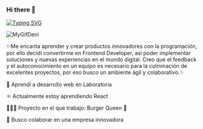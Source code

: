 ### Hi there 👋
<a href="https://git.io/typing-svg"><img src="https://readme-typing-svg.demolab.com?font=Fira+Code&pause=1000&center=falso&vCenter=falso&width=435&lines=Hola+%F0%9F%91%8B+Soy+Denis" alt="Typing SVG" /></a>

![MyGifDeni](https://user-images.githubusercontent.com/104202005/199548058-b26bc727-27d5-45e6-8538-e840d95aa88a.gif)


✨Me encanta aprender y crear productos innovadores con la programación, por ello decidí convertirme en Frontend Developer, así poder implementar soluciones y nuevas experiencias en el mundo digital.
Creo que el feedback y el autoconocimiento en un equipo es necesario para la culminación de excelentes proyectos, por eso busco un ambiente ágil y colaborativo.✨ 


💛 Aprendí a desarrollo web en Laboratoria

⚛️ Actualmente estoy aprendiendo React

👩🏻‍💻  Proyecto en el que trabajo: Burger Queen 🌱

👯 Busco colaborar en una empresa innovadora




